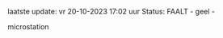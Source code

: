 laatste update: 
vr 20-10-2023 17:02   uur 
Status: FAALT - geel - 
<div class="service Y">microstation</div>